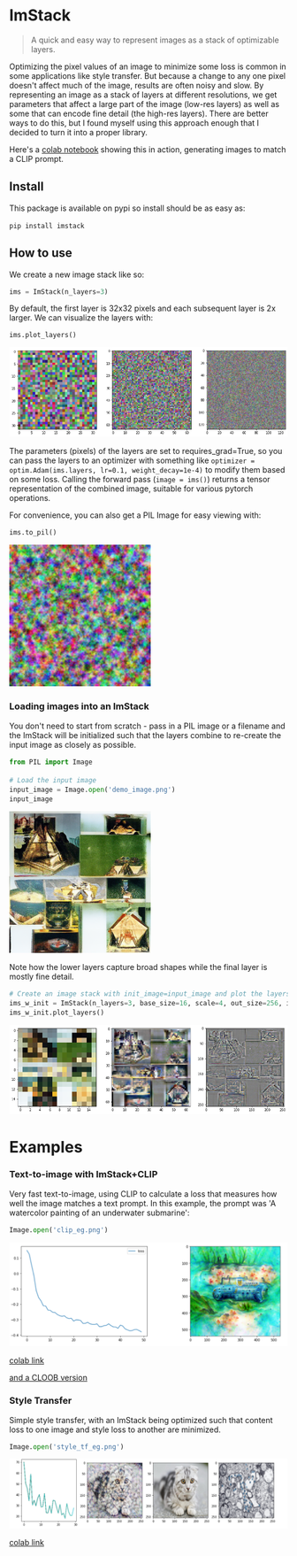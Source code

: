 # ImStack
> A quick and easy way to represent images as a stack of optimizable layers.


Optimizing the pixel values of an image to minimize some loss is common in some applications like style transfer. But because a change to any one pixel doesn't affect much of the image, results are often noisy and slow. By representing an image as a stack of layers at different resolutions, we get parameters that affect a large part of the image (low-res layers) as well as some that can encode fine detail (the high-res layers). There are better ways to do this, but I found myself using this approach enough that I decided to turn it into a proper library. 

Here's a [colab notebook](https://colab.research.google.com/drive/10gSIlqRGom18kl8NZSytyWYciej8H46N?usp=sharing) showing this in action, generating images to match a CLIP prompt.

## Install

This package is available on pypi so install should be as easy as:

`pip install imstack`

## How to use

We create a new image stack like so:

```python
ims = ImStack(n_layers=3)
```

By default, the first layer is 32x32 pixels and each subsequent layer is 2x larger. We can visualize the layers with:

```python
ims.plot_layers()
```


    
![png](docs/images/output_7_0.png)
    


The parameters (pixels) of the layers are set to requires_grad=True, so you can pass the layers to an optimizer with something like `optimizer = optim.Adam(ims.layers, lr=0.1, weight_decay=1e-4)` to modify them based on some loss. Calling the forward pass (`image = ims()`) returns a tensor representation of the combined image, suitable for various pytorch operations. 

For convenience, you can also get a PIL Image for easy viewing with:

```python
ims.to_pil()
```




    
![png](docs/images/output_9_0.png)
    



### Loading images into an ImStack

You don't need to start from scratch - pass in a PIL image or a filename and the ImStack will be initialized such that the layers combine to re-create the input image as closely as possible.

```python
from PIL import Image

# Load the input image
input_image = Image.open('demo_image.png')
input_image
```




    
![png](docs/images/output_12_0.png)
    



Note how the lower layers capture broad shapes while the final layer is mostly fine detail.

```python
# Create an image stack with init_image=input_image and plot the layers
ims_w_init = ImStack(n_layers=3, base_size=16, scale=4, out_size=256, init_image=input_image)
ims_w_init.plot_layers()
```


    
![png](docs/images/output_14_0.png)
    


# Examples

### Text-to-image with ImStack+CLIP
Very fast text-to-image, using CLIP to calculate a loss that measures how well the image matches a text prompt. In this example, the prompt was 'A watercolor painting of an underwater submarine':

```python
Image.open('clip_eg.png')
```




    
![png](docs/images/output_17_0.png)
    



[colab link](https://colab.research.google.com/drive/10gSIlqRGom18kl8NZSytyWYciej8H46N?usp=sharing)

[and a CLOOB version](https://colab.research.google.com/drive/1PAPb2PiGHxnPwF2JaYKFnE063vXJPRfu?usp=sharing)

### Style Transfer
Simple style transfer, with an ImStack being optimized such that content loss to one image and style loss to another are minimized.

```python
Image.open('style_tf_eg.png')
```




    
![png](docs/images/output_20_0.png)
    



[colab link](https://colab.research.google.com/drive/1Zh3OxXE0OWqwzrAhvUBX2VtRBgz87ahQ?usp=sharing)
